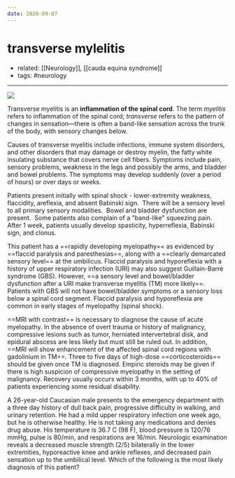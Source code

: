 ```yaml
---
date: 2020-09-07
---
```


# transverse mylelitis

- related: [[Neurology]], [[cauda equina syndrome]]
- tags: #neurology
---

<!-- transverse myelitis vs GBS -->

![](https://photos.thisispiggy.com/file/wikiFiles/image-20200823061357863.png)

Transverse myelitis is an **inflammation of the spinal cord**. The term _myelitis_ refers to inflammation of the spinal cord; _transverse_ refers to the pattern of changes in sensation—there is often a  band-like sensation across the trunk of the body, with sensory changes below.

Causes of transverse myelitis include infections, immune system  disorders, and other disorders that may damage or destroy myelin, the  fatty white insulating substance that covers nerve cell fibers. Symptoms include pain,  sensory problems, weakness in the legs and possibly the arms, and  bladder and bowel problems. The symptoms may develop suddenly (over a  period of hours) or over days or weeks.

Patients present initially with spinal shock - lower-extremity weakness, flaccidity, areflexia, and absent Babinski sign.  There will be a sensory level to all primary sensory modalities.  Bowel and bladder dysfunction are present.  Some patients also complain of a "band-like" squeezing pain.  After 1 week, patients usually develop spasticity, hyperreflexia, Babinski sign, and clonus.

This patient has a ==rapidly developing myelopathy== as  evidenced by ==flaccid paralysis and paresthesias==, along with a ==clearly  demarcated sensory level== at the umbilicus. Flaccid paralysis and  hyporeflexia with a history of upper respiratory infection (URI) may  also suggest Guillain-Barré syndrome (GBS).  However, ==a sensory level and bowel/bladder dysfunction after a URI make transverse myelitis (TM) more likely==. Patients with GBS will not have bowel/bladder symptoms or a sensory loss below a spinal cord segment. Flaccid paralysis and  hyporeflexia are common in early stages of myelopathy (spinal shock).

==MRI with contrast== is necessary to diagnose the cause of acute myelopathy. In the absence of overt trauma or history of malignancy, compressive lesions such as tumor, herniated intervertebral disk, and epidural abscess are less  likely but must still be ruled out. In addition, ==MRI will show enhancement of the affected spinal cord regions with gadolinium in TM==.  Three to five days of high-dose ==corticosteroids== should be given once TM  is diagnosed. Empiric steroids may be given if there is high suspicion  of compressive myelopathy in the setting of malignancy. Recovery usually occurs within 3 months, with up to 40% of patients experiencing some residual disability.

A 26-year-old Caucasian male presents to the emergency department with a three day history of dull back pain, progressive difficulty in walking, and urinary retention. He had a mild upper respiratory infection one week ago, but he is otherwise healthy. He is not taking any  medications and denies drug abuse. His temperature is 36.7 C (98 F),  blood pressure is 120/76 mmHg, pulse is 80/min, and respirations are  16/min. Neurologic examination reveals a decreased muscle strength (2/5) bilaterally in the lower extremities, hyporeactive knee and ankle reflexes, and decreased pain sensation up to the umbilical level. Which of the following is the most likely diagnosis of this patient?

